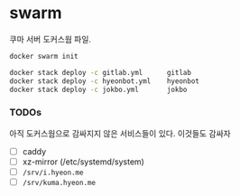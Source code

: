 swarm
========
쿠마 서버 도커스웜 파일.

```sh
docker swarm init

docker stack deploy -c gitlab.yml      gitlab
docker stack deploy -c hyeonbot.yml    hyeonbot
docker stack deploy -c jokbo.yml       jokbo
```

### TODOs
아직 도커스웜으로 감싸지지 않은 서비스들이 있다. 이것들도 감싸자

- [ ] caddy
- [ ] xz-mirror (/etc/systemd/system)
- [ ] `/srv/i.hyeon.me`
- [ ] `/srv/kuma.hyeon.me`
